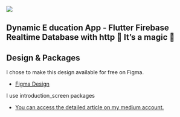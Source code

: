 ![](https://github.com/HasibeZaferr/flutter_firebase_realtimedatabase/blob/master/assets/images/flutter-firebase.gif)

## Dynamic E ducation App - Flutter Firebase Realtime Database with http 👑 It’s a magic 🎩


## Design & Packages

I chose to make this design available for free on Figma. 
- [Figma Design ](https://www.figma.com/community/file/1200196950967358468)

I use introduction_screen packages
- [You can access the detailed article on my medium account.](https://hasibezafer.medium.com/flutter-firebase-realtime-database-with-http-its-a-magic-dbc7403c3c73)
